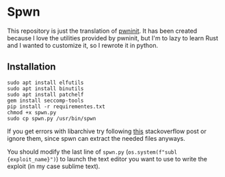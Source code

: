 # Spwn

This repository is just the translation of [pwninit](https://github.com/io12/pwninit).
It has been created because I love the utilities provided by pwninit, but I'm to lazy to learn Rust and I wanted to customize it, so I rewrote it in python.

## Installation
```
sudo apt install elfutils
sudo apt install binutils
sudo apt install patchelf
gem install seccomp-tools
pip install -r requirementes.txt
chmod +x spwn.py
sudo cp spwn.py /usr/bin/spwn
```
If you get errors with libarchive try following [this](https://stackoverflow.com/questions/29225812/libarchive-public-error-even-after-installing-libarchive-in-python) stackoverflow post or ignore them, since spwn can extract the needed files anyways.

You should modify the last line of `spwn.py` (`os.system(f"subl {exploit_name}")`) to launch the text editor you want to use to write the exploit (in my case sublime text).